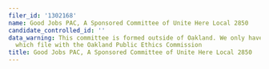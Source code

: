 ```yaml
---
filer_id: '1302168'
name: Good Jobs PAC, A Sponsored Committee of Unite Here Local 2850
candidate_controlled_id: ''
data_warning: This committee is formed outside of Oakland. We only have data on committees
  which file with the Oakland Public Ethics Commission
title: Good Jobs PAC, A Sponsored Committee of Unite Here Local 2850
---
```

